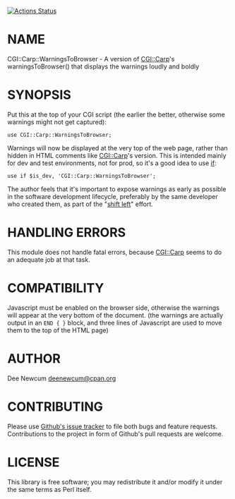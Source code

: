 [![Actions Status](https://github.com/DeeNewcum/CGI-Carp-WarningsToBrowser/actions/workflows/test.yml/badge.svg)](https://github.com/DeeNewcum/CGI-Carp-WarningsToBrowser/actions)
# NAME

CGI::Carp::WarningsToBrowser - A version of [CGI::Carp](https://metacpan.org/pod/CGI%3A%3ACarp)'s warningsToBrowser()
that displays the warnings loudly and boldly

# SYNOPSIS

Put this at the top of your CGI script (the earlier the better, otherwise some
warnings might not get captured):

    use CGI::Carp::WarningsToBrowser;

Warnings will now be displayed at the very top of the web page, rather than
hidden in HTML comments like [CGI::Carp](https://metacpan.org/pod/CGI%3A%3ACarp)'s version.  This is intended mainly
for dev and test environments, not for prod, so it's a good idea to use [if](https://metacpan.org/pod/if):

    use if $is_dev, 'CGI::Carp::WarningsToBrowser';

The author feels that it's important to expose warnings as early as possible in
the software development lifecycle, preferably by the same developer who created
them, as part of the "[shift left](https://devopedia.org/shift-left)" effort.

# HANDLING ERRORS

This module does not handle fatal errors, because [CGI::Carp](https://metacpan.org/pod/CGI%3A%3ACarp) seems to do an
adequate job at that task.

# COMPATIBILITY

Javascript must be enabled on the browser side, otherwise the warnings will
appear at the very bottom of the document. (the warnings are actually output in
an `END { }` block, and three lines of Javascript are used to move them to the
top of the HTML page)

# AUTHOR

Dee Newcum <deenewcum@cpan.org>

# CONTRIBUTING

Please use [Github's issue tracker](https://github.com/DeeNewcum/CGI-Carp-WarningsToBrowser/issues)
to file both bugs and feature requests. Contributions to the project in form of
Github's pull requests are welcome.

# LICENSE

This library is free software; you may redistribute it and/or modify it under
the same terms as Perl itself.
